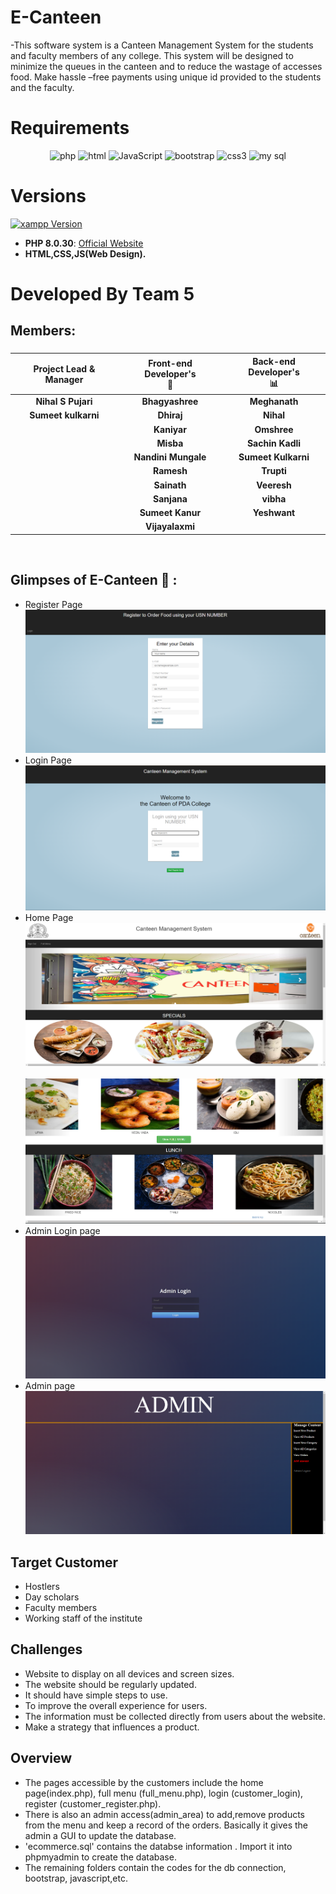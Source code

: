 # E-Canteen
-This software system is a Canteen Management System for the students and faculty members of any college. This system will be designed to minimize the queues in the canteen and to reduce the wastage of accesses food. Make hassle –free payments using unique id provided to the students and the faculty.


# Requirements

<p align="center">
    <img src="https://tse3.mm.bing.net/th?id=OIP.sjhLnDx0uyDWZ3VxzaTCpAHaHa&pid=Api&P=0&h=180" alt="php" />
    <img src="https://img.shields.io/badge/HTML-orange?style=for-the-badge&logo=html5&logoColor=white" alt="html" />
    <img src="https://img.shields.io/badge/JavaScript-323330?style=for-the-badge&logo=javascript&logoColor=F7DF1E" alt="JavaScript" />
    <img src="https://tse3.mm.bing.net/th?id=OIP.wXhdUKkpJUQZ-kqtBWCwWAHaF7&pid=Api&P=0&h=180" alt="bootstrap"/>
    <img src="https://img.shields.io/badge/CSS-1572B6?style=for-the-badge&logo=css3&logoColor=white" alt="css3"/> 
    <img src="https://tse1.mm.bing.net/th?id=OIP.udMXCQ1YIOPXBQJv5BvM_wHaEo&pid=Api&P=0&h=180" alt="my sql"/>      

</p>

# Versions

[![xampp Version](https://img.shields.io/badge/PHP-777BB4?style=for-the-badge&logo=php&logoColor=white)](https://www.apachefriends.org/download.html)


- **PHP 8.0.30**: [Official Website](https://www.apachefriends.org/download.html/)
- **HTML,CSS,JS(Web Design).**<br>
    
# Developed By Team 5

## Members:
###
| **Project Lead & Manager <br>** | **Front-end Developer's<br>🔎** | **Back-end Developer's<br> 📊**|
| :-------------: | :-------------: | :-------------: |
|  **Nihal S Pujari**  |  **Bhagyashree**   | **Meghanath**  |
| **Sumeet kulkarni**  |  **Dhiraj** | **Nihal**  |
|  | **Kaniyar** | **Omshree**  |
|  | **Misba**  | **Sachin Kadli**  |
|  | **Nandini Mungale**  | **Sumeet Kulkarni**  |
|  | **Ramesh**  | **Trupti**  |
|  | **Sainath** | **Veeresh** |
|  | **Sanjana** | **vibha** |
|  | **Sumeet Kanur** | **Yeshwant** |
|  | **Vijayalaxmi** |  |
<br>

## Glimpses of E-Canteen 🙈 :



- Register Page
 ![home](https://github.com/PDA-KALABURAGI/E-Canteen/blob/main/pics/Screenshot%202023-12-01%20170812.png)
- Login Page
 ![home](https://github.com/PDA-KALABURAGI/E-Canteen/blob/main/pics/Screenshot%202023-12-01%20170749.png)
- Home Page
 ![home](https://github.com/PDA-KALABURAGI/E-Canteen/blob/main/pics/Screenshot%202023-12-01%20170914.png)
  <br><br>![home](https://github.com/PDA-KALABURAGI/E-Canteen/blob/main/pics/Screenshot%202023-12-01%20170857.png)
- Admin Login page
  ![admin](https://github.com/PDA-KALABURAGI/E-Canteen/blob/main/pics/Screenshot%202023-12-01%20171028.png)
- Admin page
   ![admin](https://github.com/PDA-KALABURAGI/E-Canteen/blob/main/pics/Screenshot%202023-12-01%20171049.png)

  
## Target Customer

- Hostlers
- Day scholars
- Faculty members
- Working staff of the institute

## Challenges
- Website to display on all devices and screen sizes. 
- The website should be regularly updated.
- It should  have simple steps to use.
- To improve the overall experience for users.
- The information must be collected directly from users about the website.
- Make a strategy that influences a product. 


## Overview
- The pages accessible by the customers include the home page(index.php), full menu (full_menu.php), login (customer_login), register (customer_register.php).
- There is also an admin access(admin_area) to add,remove products from the menu and keep a record of the orders. Basically it gives the admin a GUI to update the database.
- 'ecommerce.sql' contains the databse information . Import it into phpmyadmin to create the database.
- The remaining folders contain the codes for the db connection, bootstrap, javascript,etc.
